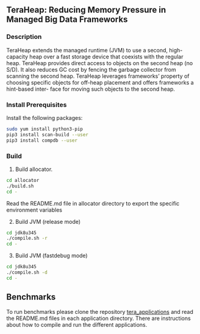 ## TeraHeap: Reducing Memory Pressure in Managed Big Data Frameworks

### Description

TeraHeap extends the managed runtime (JVM) to use a second,
high-capacity heap over a fast storage device that coexists with the
regular heap. TeraHeap provides direct access to objects on the second
heap (no S/D). It also reduces GC cost by fencing the garbage
collector from scanning the second heap. TeraHeap leverages
frameworks’ property of choosing specific objects for off-heap
placement and offers frameworks a hint-based inter- face for moving
such objects to the second heap. 

### Install Prerequisites
Install the following packages:
```sh
sudo yum install python3-pip
pip3 install scan-build --user
pip3 install compdb --user
```

### Build
1. Build allocator.
```sh
cd allocator
./build.sh
cd -
```
Read the README.md file in allocator directory to export the specific
environment variables

2. Build JVM (release mode)
```sh
cd jdk8u345
./compile.sh -r
cd -
```

3. Build JVM (fastdebug mode)
```sh
cd jdk8u345
./compile.sh -d
cd -
```

## Benchmarks
To run benchmarks please clone the repository
[tera_applications](https://github.com/jackkolokasis/tera_applications)
and read the README.md files in each application directory. There are
instructions about how to compile and run the different applications.
